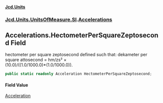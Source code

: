 #### [Jcd.Units](index.md 'index')
### [Jcd.Units.UnitsOfMeasure.SI](Jcd.Units.UnitsOfMeasure.SI.md 'Jcd.Units.UnitsOfMeasure.SI').[Accelerations](Accelerations.md 'Jcd.Units.UnitsOfMeasure.SI.Accelerations')

## Accelerations.HectometerPerSquareZeptosecond Field

hectometer per square zeptosecond defined such that: dekameter per square attosecond = hm/zs² ×  
(10.0)/((1.0/1000.0)*(1.0/1000.0)).

```csharp
public static readonly Acceleration HectometerPerSquareZeptosecond;
```

#### Field Value
[Acceleration](Acceleration.md 'Jcd.Units.UnitTypes.Acceleration')